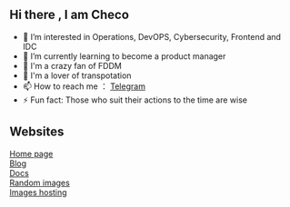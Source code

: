 ## Hi there , I am Checo

<!--
**sergioperezcheco/sergioperezcheco** is a ✨ _special_ ✨ repository because its `README.md` (this file) appears on your GitHub profile.

Here are some ideas to get you started:

-->

- 👀 I’m interested in Operations, DevOPS, Cybersecurity, Frontend and IDC
- 🌱 I’m currently learning to become a product manager
- 🚀 I'm a crazy fan of FDDM
- 🚄 I'm a lover of transpotation
- 📫 How to reach me ： [Telegram](https://t.me/iiiiiikun)
- ⚡ Fun fact: Those who suit their actions to the time are wise

## Websites
[Home page](https://home.checo.cc) </br>
[Blog](https://blog.checo.cc) </br>
[Docs](https://docs.checo.cc) </br>
[Random images](https://random.fddm.cc) </br>
[Images hosting](https://img.checo.cc)


